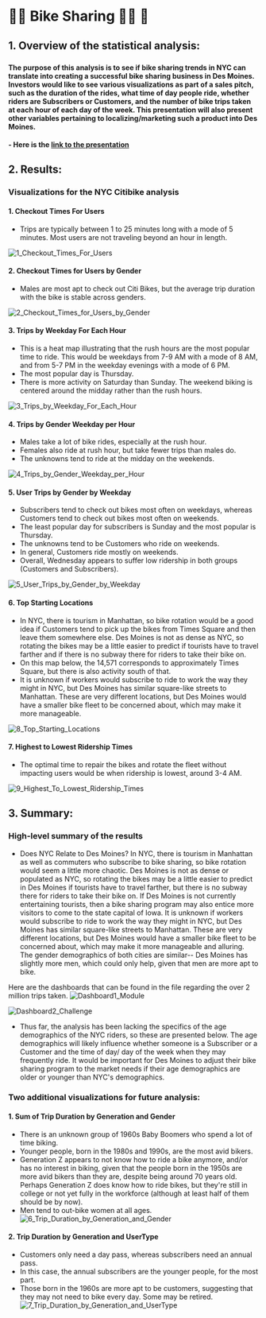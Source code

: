 # :biking_man: Bike Sharing :biking_woman: :bicyclist:

## 1. Overview of the statistical analysis:

### 
**The purpose of this analysis is to see if bike sharing trends in NYC can translate into creating a successful bike sharing business in Des Moines.  Investors would like to see various visualizations as part of a sales pitch, such as the duration of the rides, what time of day people ride, whether riders are Subscribers or Customers, and the number of bike trips taken at each hour of each day of the week.  This presentation will also present other variables pertaining to localizing/marketing such a product into Des Moines.**

#### - Here is the [link to the presentation](https://public.tableau.com/views/Book1_16622643831360/CheckoutTimesforUsers?:language=en-US&publish=yes&:display_count=n&:origin=viz_share_link)

## 2. Results:

### Visualizations for the NYC Citibike analysis

#### 1. Checkout Times For Users
- Trips are typically between 1 to 25 minutes long with a mode of 5 minutes.  Most users are  not traveling beyond an hour in length.

![1_Checkout_Times_For_Users](https://github.com/Super-Manda/bikesharing/blob/main/Resources/1%20Checkout%20Times%20for%20Users.png)


#### 2. Checkout Times for Users by Gender
- Males are most apt to check out Citi Bikes, but the average trip duration with the bike is stable across genders.

![2_Checkout_Times_for_Users_by_Gender](https://github.com/Super-Manda/bikesharing/blob/main/Resources/2%20Checkout%20Times%20for%20Users%20by%20Gender.png)


#### 3. Trips by Weekday For Each Hour
- This is a heat map illustrating that the rush hours are the most popular time to ride.  This would be weekdays from 7-9 AM with a mode of 8 AM, and from 5-7 PM in the weekday evenings with a mode of 6 PM.  
- The most popular day is Thursday.  
- There is more activity on Saturday than Sunday.  The weekend biking is centered around the midday rather than the rush hours.

![3_Trips_by_Weekday_For_Each_Hour](https://github.com/Super-Manda/bikesharing/blob/main/Resources/3%20Trips%20by%20Weekday%20For%20Each%20Hour.png)


#### 4. Trips by Gender Weekday per Hour
- Males take a lot of bike rides, especially at the rush hour.  
- Females also ride at rush hour, but take fewer trips than males do.  
- The unknowns tend to ride at the midday on the weekends.

![4_Trips_by_Gender_Weekday_per_Hour](https://github.com/Super-Manda/bikesharing/blob/main/Resources/4%20Trips%20by%20Gender%20(Weekday%20per%20Hour).png)


#### 5. User Trips by Gender by Weekday
- Subscribers tend to check out bikes most often on weekdays, whereas Customers tend to check out bikes most often on weekends.  
- The least popular day for subscribers is Sunday and the most popular is Thursday.  
- The unknowns tend to be Customers who ride on weekends.  
- In general, Customers ride mostly on weekends.  
- Overall, Wednesday appears to suffer low ridership in both groups (Customers and Subscribers).

![5_User_Trips_by_Gender_by_Weekday](https://github.com/Super-Manda/bikesharing/blob/main/Resources/5%20User%20Trips%20by%20Gender%20by%20Weekday.png)


#### 6. Top Starting Locations
- In NYC, there is tourism in Manhattan, so bike rotation would be a good idea if Customers tend to pick up the bikes from Times Square and then leave them somewhere else.  Des Moines is not as dense as NYC, so rotating the bikes may be a little easier to predict if tourists have to travel farther and if there is no subway there for riders to take their bike on.  
- On this map below, the 14,571 corresponds to approximately Times Square, but there is also activity south of that.  
- It is unknown if workers would subscribe to ride to work the way they might in NYC, but Des Moines has similar square-like streets to Manhattan.  These are very different locations, but Des Moines would have a smaller bike fleet to be concerned about, which may make it more manageable.

![8_Top_Starting_Locations](https://github.com/Super-Manda/bikesharing/blob/main/Resources/8%20Top%20starting%20locations.png)


#### 7. Highest to Lowest Ridership Times
- The optimal time to repair the bikes and rotate the fleet without impacting users would be when ridership is lowest, around 3-4 AM.

![9_Highest_To_Lowest_Ridership_Times](https://github.com/Super-Manda/bikesharing/blob/main/Resources/9%20Highest%20to%20Lowest%20Ridership.png)




## 3. Summary:

### High-level summary of the results 
- Does NYC Relate to Des Moines?  In NYC, there is tourism in Manhattan as well as commuters who subscribe to bike sharing, so bike rotation would seem a little more chaotic.  Des Moines is not as dense or populated as NYC, so rotating the bikes may be a little easier to predict in Des Moines if tourists have to travel farther, but there is no subway there for riders to take their bike on.  If Des Moines is not currently entertaining tourists, then a bike sharing program may also entice more visitors to come to the state capital of Iowa.  It is unknown if workers would subscribe to ride to work the way they might in NYC, but Des Moines has similar square-like streets to Manhattan.  These are very different locations, but Des Moines would have a smaller bike fleet to be concerned about, which may make it more manageable and alluring.  The gender demographics of both cities are similar-- Des Moines has slightly more men, which could only help, given that men are more apt to bike.

Here are the dashboards that can be found in the file regarding the over 2 million trips taken.
![Dashboard1_Module](https://github.com/Super-Manda/bikesharing/blob/main/Resources/NYC%20Citi%20Bike%20Dashboard%20from%20Module.png)

![Dashboard2_Challenge](https://github.com/Super-Manda/bikesharing/blob/main/Resources/NYC%20Citi%20Bike%20Dashboard2%20from%20Challenge.png)

- Thus far, the analysis has been lacking the specifics of the age demographics of the NYC riders, so these are presented below.  The age demographics will likely influence whether someone is a Subscriber or a Customer and the time of day/ day of the week when they may frequently ride.  It would be important for Des Moines to adjust their bike sharing program to the market needs if their age demographics are older or younger than NYC's demographics. 

### Two additional visualizations for future analysis:
#### 1. Sum of Trip Duration by Generation and Gender
- There is an unknown group of 1960s Baby Boomers who spend a lot of time biking.  
- Younger people, born in the 1980s and 1990s, are the most avid bikers.  
- Generation Z appears to not know how to ride a bike anymore, and/or has no interest in biking, given that the people born in the 1950s are more avid bikers than they are, despite being around 70 years old.  Perhaps Generation Z does know how to ride bikes, but they're still in college or not yet fully in the workforce (although at least half of them should be by now).
- Men tend to out-bike women at all ages.
![6_Trip_Duration_by_Generation_and_Gender](https://github.com/Super-Manda/bikesharing/blob/main/Resources/6%20Trip%20Duration%20by%20Generation%20and%20Gender.png)


#### 2. Trip Duration by Generation and UserType
- Customers only need a day pass, whereas subscribers need an annual pass.  
- In this case, the annual subscribers are the younger people, for the most part.  
- Those born in the 1960s are more apt to be customers, suggesting that they may not need to bike every day.  Some may be retired.
![7_Trip_Duration_by_Generation_and_UserType](https://github.com/Super-Manda/bikesharing/blob/main/Resources/7%20Trip%20Duration%20by%20Generation%20and%20UserType.png)
